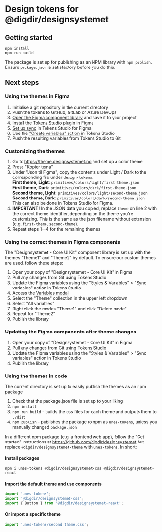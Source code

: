 # Design tokens for @digdir/designsystemet

## Getting started

```
npm install
npm run build
```

The package is set up for publishing as an NPM library with `npm publish`. Ensure `package.json` is satisfactory before you do this.


## Next steps

### Using the themes in Figma

1. Initialise a git repository in the current directory
2. Push the tokens to GitHub, GitLab or Azure DevOps
3. [Open the Figma component library](https://www.figma.com/community/file/1322138390374166141/designsystemet-core-ui-kit) and save it to your project
4. Install the [Tokens Studio plugin](https://www.figma.com/community/plugin/843461159747178978/Tokens-Studio-for-Figma-(Figma-Tokens)) in Figma
5. [Set up sync](https://docs.tokens.studio/sync/sync) in Tokens Studio for Figma
6. Use the ["Create variables" action](https://docs.tokens.studio/variables/creating-variables) in Tokens Studio
7. Push the resulting variables from Tokens Studio to Git

### Customizing the themes

1. Go to https://theme.designsystemet.no and set up a color theme
2. Press "Kopier tema"
3. Under "Json til Figma", copy the contents under Light / Dark to
   the corresponding file under `design-tokens`:  
     **First theme, Light**: `primitives/colors/light/first-theme.json`  
     **First theme, Dark**: `primitives/colors/dark/first-theme.json`  
     **Second theme, Light**: `primitives/colors/light/second-theme.json`  
     **Second theme, Dark**: `primitives/colors/dark/second-theme.json`  
   This can also be done in Tokens Studio for Figma.
4. **IMPORTANT!** In the JSON data you copied, replace `theme` on line 2
   with the correct theme identifier, depending on the theme you're customizing.
   This is the same as the json filename without extension (e.g. `first-theme`, `second-theme`).
5. Repeat steps 1—4 for the remaining themes

### Using the correct themes in Figma components

The "Designsystemet - Core UI Kit" component library is set up with the themes
"Theme1" and "Theme2" by default. To ensure our custom themes are used, follow these steps:

1. Open your copy of "Designsystemet - Core UI Kit" in Figma
2. Pull any changes from Git using Tokens Studio
3. Update the Figma variables using the "Styles & Variables" > "Sync variables" action in Tokens Studio
4. Access the [Variables modal](https://help.figma.com/hc/en-us/articles/15145852043927-Create-and-manage-variables)
5. Select the "Theme" collection in the upper left dropdown
6. Select "All variables"
7. Right click the modes "Theme1" and click "Delete mode"
8. Repeat for "Theme2"
9. Publish the library

### Updating the Figma components after theme changes

1. Open your copy of "Designsystemet - Core UI Kit" in Figma
2. Pull any changes from Git using Tokens Studio
3. Update the Figma variables using the "Styles & Variables" > "Sync variables" action in Tokens Studio
4. Publish the library

### Using the themes in code

The current directory is set up to easily publish the themes as an npm package.

1. Check that the package.json file is set up to your liking
2. `npm install`
3. `npm run build` - builds the css files for each theme and outputs them to `./dist`
4. `npm publish`   - publishes the package to npm as `unes-tokens`, unless you manually changed `package.json`

In a different npm package (e.g. a frontend web app), follow the "Get started"
instructions at https://github.com/digdir/designsystemet but replace
`@digdir/designsystemet-theme` with `unes-tokens`. In short:

#### Install packages

```
npm i unes-tokens @digdir/designsystemet-css @digdir/designsystemet-react
```

#### Import the default theme and use components

```js
import 'unes-tokens';
import '@digdir/designsystemet-css';
import { Button } from '@digdir/designsystemet-react';
```

#### Or import a specific theme
```js
import 'unes-tokens/second theme.css';
```
